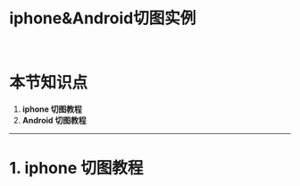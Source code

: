 # iphone&Android切图实例

<br />

# 本节知识点
1. **iphone 切图教程**
2. **Android 切图教程**

---



# 1. iphone 切图教程





